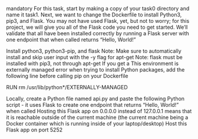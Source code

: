 
mandatory
For this task, start by making a copy of your task0 directory and name it task1. Next, we want to change the Dockerfile to install Python3, pip3, and Flask. You may not have used Flask, yet, but not to worry; for this project, we will give you all of the Flask code you need to get started. We’ll validate that all have been installed correctly by running a Flask server with one endpoint that when called returns “Hello, World!”

Install python3, python3-pip, and flask
Note: Make sure to automatically install and skip user input with the -y flag for apt-get
Note: flask must be installed with pip3, not through apt-get
If you get a This environment is externally managed error when trying to install Python packages, add the following line before calling pip on your Dockerfile

RUN rm /usr/lib/python*/EXTERNALLY-MANAGED

Locally, create a Python file named api.py and paste the following Python script - it uses Flask to create one endpoint that returns “Hello, World!” when called
Hosting this Flask app on 0.0.0.0 instead of 127.0.0.1 means that it is reachable outside of the current machine (the current machine being a Docker container which is running inside of your laptop/desktop)
Host this Flask app on port 5252